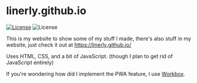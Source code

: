 # linerly.github.io

<p>
    <a href="https://github.com/Linerly/linerly.github.io/blob/master/LICENSE"><img alt="License" src="https://img.shields.io/github/license/Linerly/linerly.github.io?style=flat"></a>
    <img alt="License" src="https://img.shields.io/endpoint?url=https://raw.githubusercontent.com/Linerly/status/master/api/website/uptime.json&style=plastic">
</p>


This is my website to show some of my stuff I made, there's also stuff in my website, just check it out at https://linerly.github.io/

Uses HTML, CSS, and a bit of JavaScript. (though I plan to get rid of JavaScript entirely)

If you're wondering how did I implement the PWA feature, I use [Workbox](https://github.com/GoogleChrome/workbox).